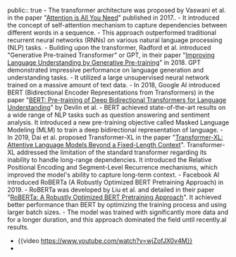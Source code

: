 public:: true
	 - The transformer architecture was proposed by Vaswani et al. in the paper "[Attention is All You Need](https://arxiv.org/abs/1706.03762)" published in 2017..
	- It introduced the concept of self-attention mechanism to capture dependencies between different words in a sequence.
	- This approach outperformed traditional recurrent neural networks (RNNs) on various natural language processing (NLP) tasks.
	- Building upon the transformer, Radford et al. introduced "Generative Pre-trained Transformer" or GPT, in their paper "[Improving Language Understanding by Generative Pre-training](https://s3-us-west-2.amazonaws.com/openai-assets/research-covers/language-unsupervised/language_understanding_paper.pdf)" in 2018. GPT demonstrated impressive performance on language generation and understanding tasks.
	- It utilized a large unsupervised neural network trained on a massive amount of text data.
	- In 2018, Google AI introduced BERT (Bidirectional Encoder Representations from Transformers) in the paper "[BERT: Pre-training of Deep Bidirectional Transformers for Language Understanding](https://arxiv.org/abs/1810.04805)" by Devlin et al.
	- BERT achieved state-of-the-art results on a wide range of NLP tasks such as question answering and sentiment analysis. It introduced a new pre-training objective called Masked Language Modeling (MLM) to train a deep bidirectional representation of language.
	- In 2019, Dai et al. proposed Transformer-XL in the paper "[Transformer-XL: Attentive Language Models Beyond a Fixed-Length Context](https://arxiv.org/abs/1901.02860)". Transformer-XL addressed the limitation of the standard transformer regarding its inability to handle long-range dependencies. It introduced the Relative Positional Encoding and Segment-Level Recurrence mechanisms, which improved the model's ability to capture long-term context.
	- Facebook AI introduced RoBERTa (A Robustly Optimized BERT Pretraining Approach) in 2019.
	- RoBERTa was developed by Liu et al. and detailed in their paper "[RoBERTa: A Robustly Optimized BERT Pretraining Approach](https://arxiv.org/abs/1907.11692)". It achieved better performance than BERT by optimizing the training process and using larger batch sizes.
	- The model was trained with significantly more data and for a longer duration, and this approach dominated the field until recently.al results.
- {{video https://www.youtube.com/watch?v=wjZofJX0v4M}}
-